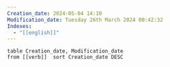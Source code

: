 ```yaml
---
Creation_date: 2024-05-04 14:10
Modification_date: Tuesday 26th March 2024 00:42:32
Indexes:
  - "[[english]]"
---
```


```dataview
table Creation_date, Modification_date
from [[verb]]  sort Creation_date DESC
```
